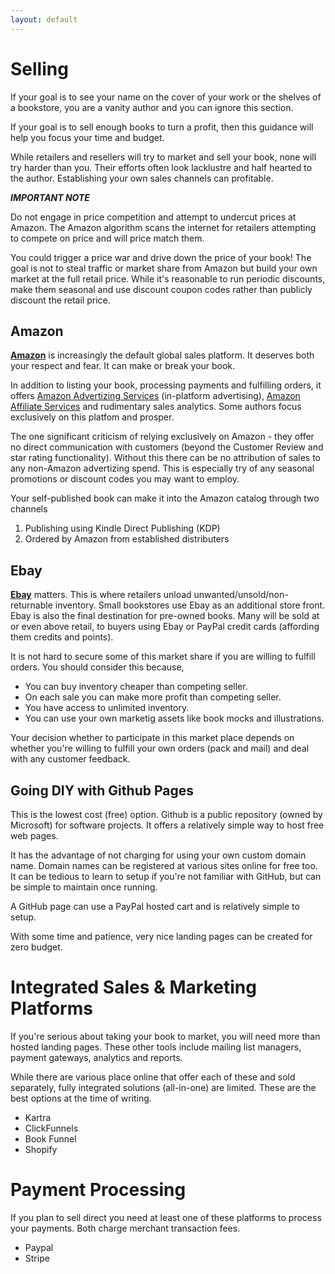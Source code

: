 ```yaml
---
layout: default 
---
```

# Selling
If your goal is to see your name on the cover of your work or the shelves of a bookstore, you are a vanity author and you can ignore this section.

If your goal is to sell enough books to turn a profit, then this guidance will help you focus your time and budget.

While retailers and resellers will try to market and sell your book, none will try harder than you. Their efforts often look lacklustre and half hearted to the author. Establishing your own sales channels can profitable. 

***IMPORTANT NOTE*** 

Do not engage in price competition and attempt to undercut prices at Amazon. The Amazon algorithm scans the internet for retailers attempting to compete on price and will price match them. 

You could trigger a price war and drive down the price of your book! The goal is not to steal traffic or market share from Amazon but build your own market at the full retail price. While it's reasonable to run periodic discounts, make them seasonal and use discount coupon codes rather than publicly discount the retail price. 

## Amazon
[**Amazon**](https://www.amazon.com/books) is increasingly the default global sales platform. It deserves both your respect and fear. It can make or break your book.

In addition to listing your book, processing payments and fulfilling orders, it offers [Amazon Advertizing Services](https://advertising.amazon.com/) (in-platform advertising), [Amazon Affiliate Services](https://affiliate-program.amazon.com/) and rudimentary sales analytics. Some authors focus exclusively on this platfom and prosper.

The one significant criticism of relying exclusively on Amazon - they offer no direct communication with customers (beyond the Customer Review and star rating functionality). Without this there can be no attribution of sales to any non-Amazon advertizing spend. This is especially try of any seasonal promotions or discount codes you may want to employ.

Your self-published book can make it into the Amazon catalog through two channels

1. Publishing using Kindle Direct Publishing (KDP)
2. Ordered by Amazon from established distributers

## Ebay

[**Ebay**](https://www.ebay.com) matters. This is where retailers unload unwanted/unsold/non-returnable inventory. Small bookstores use Ebay as an additional store front. Ebay is also the final destination for pre-owned books. Many will be sold at or even above retail, to buyers using Ebay or PayPal credit cards (affording them credits and points). 

It is not hard to secure some of this market share if you are willing to fulfill orders. You should consider this because, 
* You can buy inventory cheaper than competing seller.
* On each sale you can make more profit than competing seller.
* You have access to unlimited inventory.
* You can use your own marketig assets like book mocks and illustrations.

Your decision whether to participate in this market place depends on whether you're willing to fulfill your own orders (pack and mail) and deal with any customer feedback.

## Going DIY with Github Pages

This is the lowest cost (free) option. Github is a public repository (owned by Microsoft) for software projects. It offers a relatively simple way to host free web pages.

It has the advantage of not charging for using your own custom domain name. Domain names can be registered at various sites online for free too. It can be tedious to learn to setup if you're not familiar with GitHub, but can be simple to maintain once running.

A GitHub page can use a PayPal hosted cart and is relatively simple to setup.

With some time and patience, very nice landing pages can be created for zero budget.

# Integrated Sales & Marketing Platforms

If you're serious about taking your book to market, you will need more than hosted landing pages. These other tools include mailing list managers, payment gateways, analytics and reports.

While there are various place online that offer each of these and sold separately, fully integrated solutions (all-in-one) are limited. These are the best options at the time of writing.

- Kartra
- ClickFunnels
- Book Funnel
- Shopify

# Payment Processing
If you plan to sell direct you need at least one of these platforms to process your payments. Both charge merchant transaction fees.

- Paypal
- Stripe
